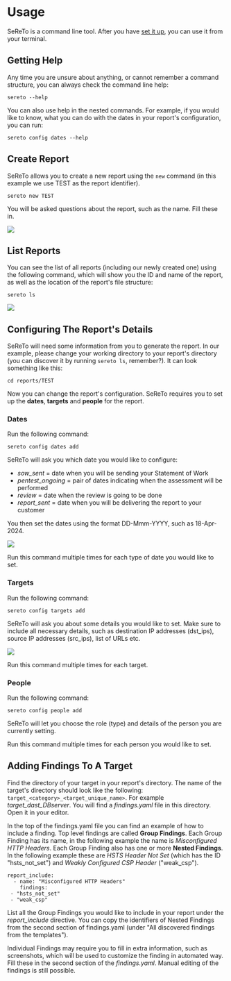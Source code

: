 
# Usage

SeReTo is a command line tool. After you have [set it up](/installation), you can use it from your terminal.

## Getting Help

Any time you are unsure about anything, or cannot remember a command structure, you can always check the command line help:

```
sereto --help
```

You can also use help in the nested commands. For example, if you would like to know, what you can do with the dates in your report's configuration, you can run:

```
sereto config dates --help
```

## Create Report

SeReTo allows you to create a new report using the `new` command (in this example we use TEST as the report identifier).

```
sereto new TEST
```

You will be asked questions about the report, such as the name. Fill these in.


![](assets/sereto-new.gif)


## List Reports

You can see the list of all reports (including our newly created one) using the following command, which will show you the ID and name of the report, as well as the location of the report's file structure:

```
sereto ls
```

![](assets/sereto-ls.gif)


## Configuring The Report's Details

SeReTo will need some information from you to generate the report. In our example, please change your working directory to your report's directory (you can discover it by running `sereto ls`, remember?). It can look something like this:

```
cd reports/TEST
```

Now you can change the report's configuration. SeReTo requires you to set up the **dates**, **targets** and **people** for the report.

### Dates

Run the following command:

```
sereto config dates add
```

SeReTo will ask you which date you would like to configure:

* *sow_sent* = date when you will be sending your Statement of Work
* *pentest_ongoing* = pair of dates indicating when the assessment will be performed
* *review* = date when the review is going to be done
* *report_sent* = date when you will be delivering the report to your customer

You then set the dates using the format DD-Mmm-YYYY, such as 18-Apr-2024.

![](assets/sereto-c-d-a.gif)

Run this command multiple times for each type of date you would like to set.

### Targets

Run the following command:

```
sereto config targets add
```

SeReTo will ask you about some details you would like to set. Make sure to include all necessary details, such as destination IP addresses (dst_ips), source IP addresses (src_ips), list of URLs etc.

![](assets/sereto-c-t-a.gif)

Run this command multiple times for each target.


### People

Run the following command:

```
sereto config people add
```

SeReTo will let you choose the role (type) and details of the person you are currently setting.

Run this command multiple times for each person you would like to set.


## Adding Findings To A Target

Find the directory of your target in your report's directory. The name of the target's directory should look like the following: `target_<category>_<target_unique_name>`. For example *target\_dast\_DBserver*. You will find a *findings.yaml* file in this directory. Open it in your editor.

In the top of the findings.yaml file you can find an example of how to include a finding. Top level findings are called **Group Findings**. Each Group Finding has its name, in the following example the name is *Misconfigured HTTP Headers*. Each Group Finding also has one or more **Nested Findings**. In the following example these are *HSTS Header Not Set* (which has the ID "hsts_not_set") and *Weakly Configured CSP Header* ("weak_csp").

```
report_include:
  - name: "Misconfigured HTTP Headers"
    findings:
 - "hsts_not_set"
 - "weak_csp"
```

List all the Group Findings you would like to include in your report under the *report_include* directive. You can copy the identifiers of Nested Findings from the second section of findings.yaml (under "All discovered findings from the templates").

Individual Findings may require you to fill in extra information, such as screenshots, which will be used to customize the finding in automated way. Fill these in the second section of the *findings.yaml*. Manual editing of the findings is still possible.
